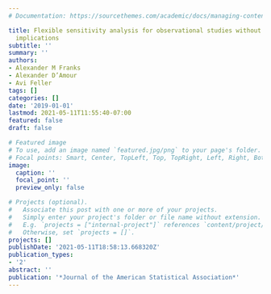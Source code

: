 ```yaml
---
# Documentation: https://sourcethemes.com/academic/docs/managing-content/

title: Flexible sensitivity analysis for observational studies without observable
  implications
subtitle: ''
summary: ''
authors:
- Alexander M Franks
- Alexander D’Amour
- Avi Feller
tags: []
categories: []
date: '2019-01-01'
lastmod: 2021-05-11T11:55:40-07:00
featured: false
draft: false

# Featured image
# To use, add an image named `featured.jpg/png` to your page's folder.
# Focal points: Smart, Center, TopLeft, Top, TopRight, Left, Right, BottomLeft, Bottom, BottomRight.
image:
  caption: ''
  focal_point: ''
  preview_only: false

# Projects (optional).
#   Associate this post with one or more of your projects.
#   Simply enter your project's folder or file name without extension.
#   E.g. `projects = ["internal-project"]` references `content/project/deep-learning/index.md`.
#   Otherwise, set `projects = []`.
projects: []
publishDate: '2021-05-11T18:58:13.668320Z'
publication_types:
- '2'
abstract: ''
publication: '*Journal of the American Statistical Association*'
---
```

